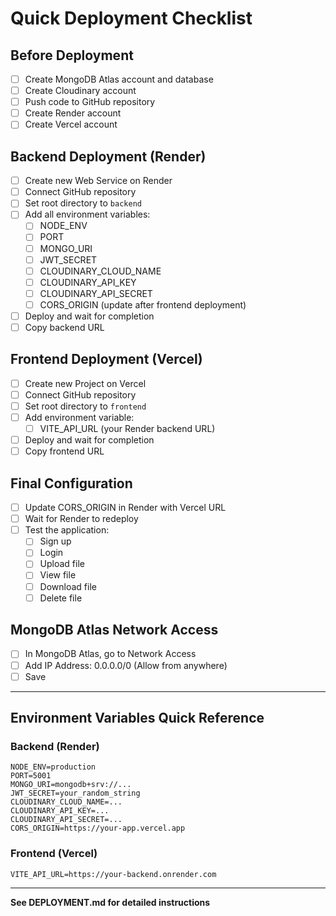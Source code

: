 # Quick Deployment Checklist

## Before Deployment

- [ ] Create MongoDB Atlas account and database
- [ ] Create Cloudinary account
- [ ] Push code to GitHub repository
- [ ] Create Render account
- [ ] Create Vercel account

## Backend Deployment (Render)

- [ ] Create new Web Service on Render
- [ ] Connect GitHub repository
- [ ] Set root directory to `backend`
- [ ] Add all environment variables:
  - [ ] NODE_ENV
  - [ ] PORT
  - [ ] MONGO_URI
  - [ ] JWT_SECRET
  - [ ] CLOUDINARY_CLOUD_NAME
  - [ ] CLOUDINARY_API_KEY
  - [ ] CLOUDINARY_API_SECRET
  - [ ] CORS_ORIGIN (update after frontend deployment)
- [ ] Deploy and wait for completion
- [ ] Copy backend URL

## Frontend Deployment (Vercel)

- [ ] Create new Project on Vercel
- [ ] Connect GitHub repository
- [ ] Set root directory to `frontend`
- [ ] Add environment variable:
  - [ ] VITE_API_URL (your Render backend URL)
- [ ] Deploy and wait for completion
- [ ] Copy frontend URL

## Final Configuration

- [ ] Update CORS_ORIGIN in Render with Vercel URL
- [ ] Wait for Render to redeploy
- [ ] Test the application:
  - [ ] Sign up
  - [ ] Login
  - [ ] Upload file
  - [ ] View file
  - [ ] Download file
  - [ ] Delete file

## MongoDB Atlas Network Access

- [ ] In MongoDB Atlas, go to Network Access
- [ ] Add IP Address: 0.0.0.0/0 (Allow from anywhere)
- [ ] Save

---

## Environment Variables Quick Reference

### Backend (Render)
```
NODE_ENV=production
PORT=5001
MONGO_URI=mongodb+srv://...
JWT_SECRET=your_random_string
CLOUDINARY_CLOUD_NAME=...
CLOUDINARY_API_KEY=...
CLOUDINARY_API_SECRET=...
CORS_ORIGIN=https://your-app.vercel.app
```

### Frontend (Vercel)
```
VITE_API_URL=https://your-backend.onrender.com
```

---

**See DEPLOYMENT.md for detailed instructions**
